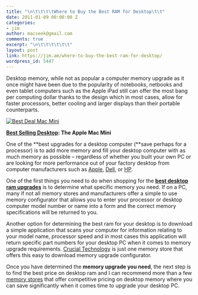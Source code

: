 ```yaml
---
title: "\n\t\t\t\tWhere to Buy the Best RAM for Desktop\t\t"
date: 2011-01-09 00:00:00 Z
categories:
- jim
author: macseek@gmail.com
comments: true
excerpt: "\n\t\t\t\t\t\t"
layout: post
link: https://jim.am/where-to-buy-the-best-ram-for-desktop/
wordpress_id: 5447
---
```


Desktop memory, while not as popular a computer memory upgrade as it once might have been due to the popularity of notebooks, netbooks and even tablet computers such as the Apple iPad still can offer the most bang per computing dollar thanks to the design which in most cases, allow for faster processors, better cooling and larger displays than their portable counterparts.




[![Best Deal Mac Mini](http://www.jim.am/wp-content/uploads/2011/03/Screen-shot-2011-03-14-at-10.51.55-AM.png)](http://www.amazon.com/gp/product/B0013FK9U2/ref=as_li_ss_tl?ie=UTF8&tag=ramseeker-20&linkCode=as2&camp=1789&creative=390957&creativeASIN=B0013FK9U2)




**[Best Selling Desktop](http://www.amazon.com/gp/product/B0013FK9U2/ref=as_li_ss_tl?ie=UTF8&tag=ramseeker-20&linkCode=as2&camp=1789&creative=390957&creativeASIN=B0013FK9U2): The Apple Mac Mini**




One of the **best upgrades for a desktop computer (**save perhaps for a processor) is to add more memory and fill your desktop computer with as much memory as possible – regardless of whether you built your own PC or are looking for more performance out of your factory desktop from computer manufacturers such as [Apple](http://www.apple.com), [Dell](http://www.dell.com), or [HP](http://www.hp.com).




One of the first things you need to do when shopping for the [**best desktop ram upgrades**](http://www.jim.am) is to determine what specific memory you need. If on a PC, many if not all memory stores and manufacturers offer a simple to use memory configurator that allows you to enter your processor or desktop computer model number or name into a form and the correct memory specifications will be returned to you.




Another option for determining the best ram for your desktop is to download a simple application that scans your computer for information relating to your model name, processor speed and in most cases this application will return specific part numbers for your desktop PC when it comes to memory upgrade requirements. [Crucial Technology](http://amzn.to/2oA2gjC) is just one memory store that offers this easy to download memory upgrade configurator.




Once you have determined the **memory upgrade you need**, the next step is to find the best price on desktop ram and I can recommend more than a few [memory stores](http://www.jim.am/where-to-buy-computer-memory-upgrades/) that offer competitive pricing on desktop memory where you can save significantly when it comes time to upgrade your desktop PC.


		
